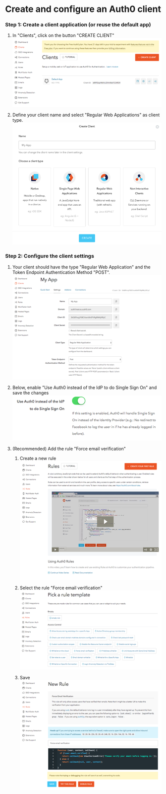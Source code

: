 # Create and configure an Auth0 client

### Step 1: Create a client application (or reuse the default app) 

1. In "Clients", click on the button "CREATE CLIENT" 
![](img/create-client.png)

1. Define your client name and select "Regular Web Applications" as client type.
![](img/create-client-2.png)


### Step 2: Configure the client settings

1. Your client should have the type "Regular Web Application" and the Token Endpoint Authentication Method "POST".
![](img/client-settings.png)

1. Below, enable "Use Auth0 instead of the IdP to do Single Sign On" and save the changes
![](img/sso-setting.png)

1. (Recommended) Add the rule "Force email verification"
    
    1. Create a new rule
    ![](img/rule.png)
    
    1. Select the rule "Force email verification"
    ![](img/rule-2.png)
    
    1. Save
    ![](img/rule-3.png)

